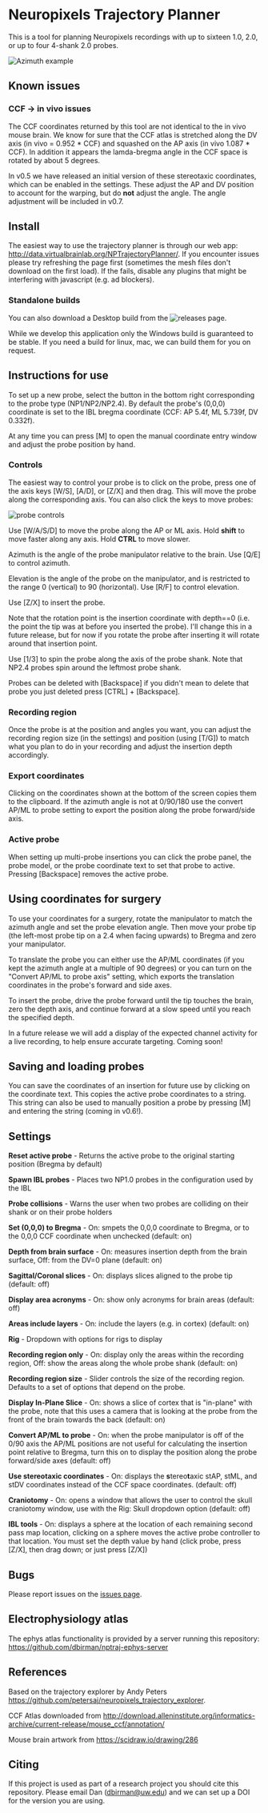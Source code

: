 # Neuropixels Trajectory Planner

This is a tool for planning Neuropixels recordings with up to sixteen 1.0, 2.0, or up to four 4-shank 2.0 probes.

![Azimuth example](https://github.com/dbirman/NPTrajectoryPlanner/raw/main/Images/2022_04_21.png)

## Known issues

### CCF -> in vivo issues

The CCF coordinates returned by this tool are not identical to the in vivo mouse brain. We know for sure that the CCF atlas is stretched along the DV axis (in vivo = 0.952 * CCF) and squashed on the AP axis (in vivo 1.087 * CCF). In addition it appears the lamda-bregma angle in the CCF space is rotated by about 5 degrees.

In v0.5 we have released an initial version of these stereotaxic coordinates, which can be enabled in the settings. These adjust the AP and DV position to account for the warping, but do **not** adjust the angle. The angle adjustment will be included in v0.7.

## Install

The easiest way to use the trajectory planner is through our web app: http://data.virtualbrainlab.org/NPTrajectoryPlanner/. If you encounter issues please try refreshing the page first (sometimes the mesh files don't download on the first load). If the fails, disable any plugins that might be interfering with javascript (e.g. ad blockers).

### Standalone builds

You can also download a Desktop build from the ![releases page](https://github.com/dbirman/NPTrajectoryPlanner/releases).

While we develop this application only the Windows build is guaranteed to be stable. If you need a build for linux, mac, we can build them for you on request.

<!-- ### Additional linux instructions

To run the linux executable you need to go to the unzipped folder and run `chmod +x` on the .x86_64 file. Some users may run into permissions issues, in which case running ` chown -R yourusername .` from within the folder should repair those. -->

<!-- ### Additional mac instructions

The mac executable currently only runs on MacOS **Mojave** and earlier. You will probably have a security issue because the app is unsigned. Go to Systems Preferences > Security & Privacy > General and allow the file to "run anyway".  -->

## Instructions for use

To set up a new probe, select the button in the bottom right corresponding to the probe type (NP1/NP2/NP2.4). By default the probe's (0,0,0) coordinate is set to the IBL bregma coordinate (CCF: AP 5.4f, ML 5.739f, DV 0.332f).

At any time you can press [M] to open the manual coordinate entry window and adjust the probe position by hand. 

### Controls

The easiest way to control your probe is to click on the probe, press one of the axis keys [W/S], [A/D], or [Z/X] and then drag. This will move the probe along the corresponding axis. You can also click the keys to move probes:

![probe controls](https://github.com/dbirman/NPTrajectoryPlanner/raw/main/Images/ProbeControls.png)

Use [W/A/S/D] to move the probe along the AP or ML axis. Hold **shift** to move faster along any axis. Hold **CTRL** to move slower.

Azimuth is the angle of the probe manipulator relative to the brain. Use [Q/E] to control azimuth.

Elevation is the angle of the probe on the manipulator, and is restricted to the range 0 (vertical) to 90 (horizontal). Use [R/F] to control elevation.

Use [Z/X] to insert the probe.

Note that the rotation point is the insertion coordinate with depth==0 (i.e. the point the tip was at before you inserted the probe). I'll change this in a future release, but for now if you rotate the probe after inserting it will rotate around that insertion point.

Use [1/3] to spin the probe along the axis of the probe shank. Note that NP2.4 probes spin around the leftmost probe shank.

Probes can be deleted with [Backspace] if you didn't mean to delete that probe you just deleted press [CTRL] + [Backspace].

### Recording region

Once the probe is at the position and angles you want, you can adjust the recording region size (in the settings) and position (using [T/G]) to match what you plan to do in your recording and adjust the insertion depth accordingly.

### Export coordinates

Clicking on the coordinates shown at the bottom of the screen copies them to the clipboard. If the azimuth angle is not at 0/90/180 use the convert AP/ML to probe setting to export the position along the probe forward/side axis.

### Active probe

When setting up multi-probe insertions you can click the probe panel, the probe model, or the probe coordinate text to set that probe to active. Pressing [Backspace] removes the active probe. 

## Using coordinates for surgery

To use your coordinates for a surgery, rotate the manipulator to match the azimuth angle and set the probe elevation angle. Then move your probe tip (the left-most probe tip on a 2.4 when facing upwards) to Bregma and zero your manipulator.

To translate the probe you can either use the AP/ML coordinates (if you kept the azimuth angle at a multiple of 90 degrees) or you can turn on the "Convert AP/ML to probe axis" setting, which exports the translation coordinates in the probe's forward and side axes.

To insert the probe, drive the probe forward until the tip touches the brain, zero the depth axis, and continue forward at a slow speed until you reach the specified depth.

In a future release we will add a display of the expected channel activity for a live recording, to help ensure accurate targeting. Coming soon!

## Saving and loading probes

You can save the coordinates of an insertion for future use by clicking on the coordinate text. This copies the active probe coordinates to a string. This string can also be used to manually position a probe by pressing [M] and entering the string (coming in v0.6!). 

## Settings

**Reset active probe** - Returns the active probe to the original starting position (Bregma by default)

**Spawn IBL probes** - Places two NP1.0 probes in the configuration used by the IBL

**Probe collisions** - Warns the user when two probes are colliding on their shank or on their probe holders

**Set (0,0,0) to Bregma** - On: smpets the 0,0,0 coordinate to Bregma, or to the 0,0,0 CCF coordinate when unchecked (default: on)

**Depth from brain surface** - On: measures insertion depth from the brain surface, Off: from the DV=0 plane (default: on)

**Sagittal/Coronal slices** - On: displays slices aligned to the probe tip (default: off)

**Display area acronyms** - On: show only acronyms for brain areas (default: off)

**Areas include layers** - On: include the layers (e.g. in cortex) (default: on)

**Rig** - Dropdown with options for rigs to display

**Recording region only** - On: display only the areas within the recording region, Off: show the areas along the whole probe shank (default: on)

**Recording region size** - Slider controls the size of the recording region. Defaults to a set of options that depend on the probe.

**Display In-Plane Slice** - On: shows a slice of cortex that is "in-plane" with the probe, note that this uses a camera that is looking at the probe from the front of the brain towards the back (default: on)

**Convert AP/ML to probe** - On: when the probe manipulator is off of the 0/90 axis the AP/ML positions are not useful for calculating the insertion point relative to Bregma, turn this on to display the position along the probe forward/side axes (default: off)

**Use stereotaxic coordinates** - On: displays the **s**tereo**t**axic stAP, stML, and stDV coordinates instead of the CCF space coordinates. (default: off)

**Craniotomy** - On: opens a window that allows the user to control the skull craniotomy window, use with the Rig: Skull dropdown option (default: off)

**IBL tools** - On: displays a sphere at the location of each remaining second pass map location, clicking on a sphere moves the active probe controller to that location. You must set the depth value by hand (click probe, press [Z/X], then drag down; or just press [Z/X])

## Bugs

Please report issues on the [issues page](https://github.com/dbirman/NPTrajectoryPlanner/issues).

## Electrophysiology atlas

The ephys atlas functionality is provided by a server running this repository: https://github.com/dbirman/nptraj-ephys-server

## References

Based on the trajectory explorer by Andy Peters https://github.com/petersaj/neuropixels_trajectory_explorer. 

CCF Atlas downloaded from http://download.alleninstitute.org/informatics-archive/current-release/mouse_ccf/annotation/ 

Mouse brain artwork from https://scidraw.io/drawing/286

## Citing

If this project is used as part of a research project you should cite this repository. Please email Dan (dbirman@uw.edu) and we can set up a DOI for the version you are using.
